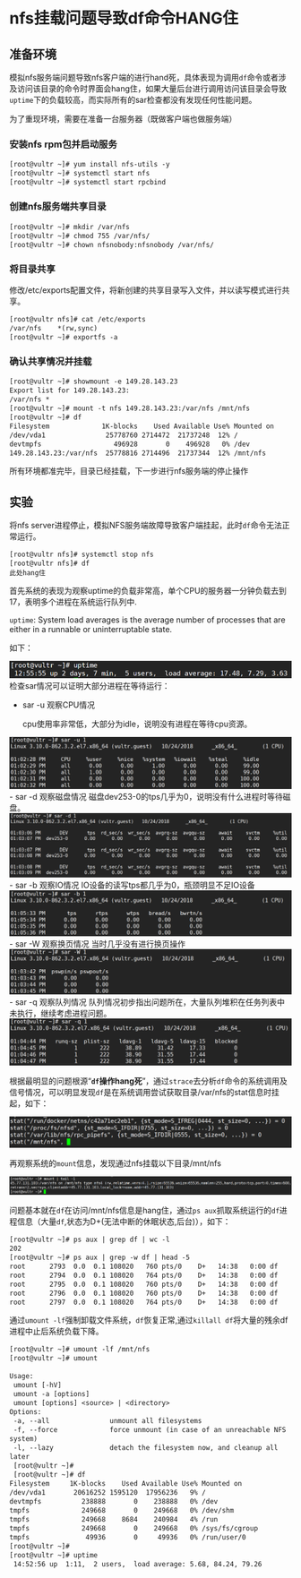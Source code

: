# nfs挂载问题导致df命令HANG住
## 准备环境
模拟nfs服务端问题导致nfs客户端的进行hand死，具体表现为调用`df`命令或者涉及访问该目录的命令时界面会hang住，如果大量后台进行调用访问该目录会导致`uptime`下的负载较高，而实际所有的sar检查都没有发现任何性能问题。

为了重现环境，需要在准备一台服务器（既做客户端也做服务端）
### 安装nfs rpm包并启动服务
```console
[root@vultr ~]# yum install nfs-utils -y
[root@vultr ~]# systemctl start nfs
[root@vultr ~]# systemctl start rpcbind
```

### 创建nfs服务端共享目录
```console
[root@vultr ~]# mkdir /var/nfs
[root@vultr ~]# chmod 755 /var/nfs/
[root@vultr ~]# chown nfsnobody:nfsnobody /var/nfs/
```

### 将目录共享
修改/etc/exports配置文件，将新创建的共享目录写入文件，并以读写模式进行共享。
```console
[root@vultr nfs]# cat /etc/exports
/var/nfs	*(rw,sync)
[root@vultr ~]# exportfs -a
```

### 确认共享情况并挂载
```console
[root@vultr ~]# showmount -e 149.28.143.23
Export list for 149.28.143.23:
/var/nfs *
[root@vultr ~]# mount -t nfs 149.28.143.23:/var/nfs /mnt/nfs
[root@vultr ~]# df
Filesystem             1K-blocks    Used Available Use% Mounted on
/dev/vda1               25778760 2714472  21737248  12% /
devtmpfs                  496928       0    496928   0% /dev
149.28.143.23:/var/nfs  25778816 2714496  21737344  12% /mnt/nfs
```

所有环境都准完毕，目录已经挂载，下一步进行nfs服务端的停止操作

## 实验
将nfs server进程停止，模拟NFS服务端故障导致客户端挂起，此时`df`命令无法正常运行。
```console
[root@vultr nfs]# systemctl stop nfs
[root@vultr nfs]# df
此处hang住
```

首先系统的表现为观察uptime的负载非常高，单个CPU的服务器一分钟负载去到17，表明多个进程在系统运行队列中.

`uptime`: System load averages is the average number of processes that are either in a runnable or uninterruptable state.

如下：

<img src='../pics/df_hand_uptime.png'>
检查sar情况可以证明大部分进程在等待运行：

- sar -u 观察CPU情况

    cpu使用率非常低，大部分为idle，说明没有进程在等待cpu资源。
<img src='../pics/df_hand_sar_u.png'>
- sar -d 观察磁盘情况
    磁盘dev253-0的tps几乎为0，说明没有什么进程时等待磁盘。
<img src='../pics/df_hand_sar_d.png'>
- sar -b 观察IO情况
    IO设备的读写tps都几乎为0，瓶颈明显不足IO设备
<img src='../pics/df_hand_sar_b.png'>
- sar -W 观察换页情况
    当时几乎没有进行换页操作
<img src='../pics/df_hand_sar_W.png'>
- sar -q 观察队列情况
    队列情况初步指出问题所在，大量队列堆积在任务列表中未执行，继续考虑进程问题。
<img src='../pics/df_hand_sar_q.png'>

根据最明显的问题根源“**`df`操作hang死**”，通过`strace`去分析`df`命令的系统调用及信号情况，可以明显发现`df`是在系统调用尝试获取目录/var/nfs的stat信息时挂起，如下：

<img src='../pics/df_hand_strace.png'>

再观察系统的`mount`信息，发现通过nfs挂载以下目录/mnt/nfs

<img src='../pics/df_hand_mount.png'>

问题基本就在`df`在访问/mnt/nfs信息是hang住，通过`ps aux`抓取系统运行的`df`进程信息（大量`df`,状态为D+(无法中断的休眠状态,后台)），如下：
```console
[root@vultr ~]# ps aux | grep df | wc -l
202
[root@vultr ~]# ps aux | grep -w df | head -5
root      2793  0.0  0.1 108020   760 pts/0    D+   14:38   0:00 df
root      2794  0.0  0.1 108020   764 pts/0    D+   14:38   0:00 df
root      2795  0.0  0.1 108020   760 pts/0    D+   14:38   0:00 df
root      2796  0.0  0.1 108020   760 pts/0    D+   14:38   0:00 df
root      2797  0.0  0.1 108020   764 pts/0    D+   14:38   0:00 df
```

通过`umount -lf`强制卸载文件系统，`df`恢复正常,通过`killall df`将大量的残余df进程中止后系统负载下降。
```console
[root@vultr ~]# umount -lf /mnt/nfs
[root@vultr ~]# umount 

Usage:
 umount [-hV]
 umount -a [options]
 umount [options] <source> | <directory>
Options:
 -a, --all               unmount all filesystems
 -f, --force             force unmount (in case of an unreachable NFS system)
 -l, --lazy              detach the filesystem now, and cleanup all later
 [root@vultr ~]#
 [root@vultr ~]# df
Filesystem     1K-blocks    Used Available Use% Mounted on
/dev/vda1       20616252 1595120  17956236   9% /
devtmpfs          238888       0    238888   0% /dev
tmpfs             249668       0    249668   0% /dev/shm
tmpfs             249668    8684    240984   4% /run
tmpfs             249668       0    249668   0% /sys/fs/cgroup
tmpfs              49936       0     49936   0% /run/user/0
[root@vultr ~]#
[root@vultr ~]# uptime
 14:52:56 up  1:11,  2 users,  load average: 5.68, 84.24, 79.26


```

